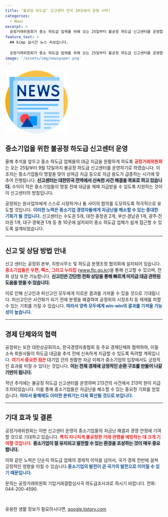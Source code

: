 ```yaml
---
title: ‘불공정 하도급’ 신고센터 전국 10곳에서 운영 시작!
categories:
  - News
excerpt: >
  공정거래위원회가 중소 하도급 업체를 위해 오는 25일부터 불공정 하도급 신고센터를 운영합니다. 추석 명절을 앞두고 자금 수요가 급증하는 가운데, 신속한 대금 지급을 유도해 자금난 해소에 기여할 계획입니다.
feature_text: >
  ## kimp 실시간 뉴스 속보입니다.

  공정거래위원회가 중소 하도급 업체를 위해 오는 25일부터 불공정 하도급 신고센터를 운영합니다. 추석 명절을 앞두고 자금 수요가 급증하는 가운데, 신속한 대금 지급을 유도해 자금난 해소에 기여할 계획입니다.
image: '/assets/img/newspaper.png'
---
```


<p><img src="/assets/img/newspaper.png" alt="kimplant 속보" /></p>

<h2 data-ke-size="size26">중소기업을 위한 불공정 하도급 신고센터 운영</h2>

<p data-ke-size="size16">올해 추석을 앞두고 중소 하도급 업체들의 대금 지급을 원활하게 하도록 <b><span style="color: #ee2323;">공정거래위원회</span></b>는 오는 25일부터 9월 12일까지 불공정 하도급 신고센터를 운영하기로 하였습니다. 이 조치는 중소기업들이 명절을 맞아 상여금 지급 등으로 자금 용도가 급증하는 시기에 맞추어 진행됩니다. <b><span style="background-color: #21538527;">신고센터는 대한민국 전역에서 신속한 사건 해결을 목표로 하고 있습니다.</span></b> 수익이 적은 중소기업들이 명절 전에 대금을 제때 지급받을 수 있도록 지원하는 것이 이 신고센터의 방침입니다.</p>

<p data-ke-size="size16">공정위는 원사업자에게 스스로 시정하거나 둘 사이의 합의를 도모하도록 적극적으로 유도할 것입니다. <b><span style="color: #1a5490;">이러한 노력은 중소기업 경영자들에게 자금난을 해소할 수 있는 중대한 기회가 될 것입니다.</span></b> 신고센터는 수도권 5개, 대전·충청권 2개, 부산·경남권 1개, 광주·전라권 1개, 대구·경북권 1개 등 총 10곳에 설치되어 중소 하도급 업체가 쉽게 접근할 수 있도록 설계되었습니다.</p>

<hr/>

<h2 data-ke-size="size26">신고 및 상담 방법 안내</h2>

<p data-ke-size="size16">신고 센터는 공정위 본부, 지방사무소 및 하도급 분쟁조정 협의회에 설치되어 있습니다. <b><span style="color: #ee2323;">중소기업들은 우편, 팩스, 그리고 누리집</span></b> (<a href="https://www.ftc.go.kr">www.ftc.go.kr</a>)을 통해 신고할 수 있으며, 전화 상담 또한 가능합니다. <b><span style="background-color: #21538527;">신고인은 간단한 전화 상담을 통해 빠르게 미지급 대금 관련된 도움을 받을 수 있습니다.</span></b></p>

<p data-ke-size="size16">이로 인해 신고인과 피신고인 모두에게 이로운 결과를 가져올 수 있을 것으로 기대됩니다. 피신고인은 사건화가 되기 전에 분쟁을 해결하여 공정위의 시정조치 등 제재를 피할 수 있는 기회를 가질 수 있습니다. <b><span style="color: #1a5490;">따라서 양측 모두에게 win-win의 결과를 가져올 가능성이 높습니다.</span></b></p>

<hr/>

<h2 data-ke-size="size26">경제 단체와의 협력</h2>

<p data-ke-size="size16">공정위는 또한 대한상공회의소, 한국경영자총협회 등 주요 경제단체와 협력하여, 이들 소속 회원사들이 하도급 대금을 추석 전에 신속하게 지급할 수 있도록 독려할 계획입니다. <b><span style="color: #ee2323;">여기서 중요한 점은 </span></b> 대기업 간의 원활한 자금 이체가 중소기업의 입장에서도 긍정적인 효과를 미칠 수 있다는 것입니다. <b><span style="background-color: #21538527;">이는 전체 경제에 긍정적인 순환 구조를 만들어 나갈 기반이 됩니다.</span></b></p>

<p data-ke-size="size16">작년 추석에는 불공정 하도급 신고센터를 운영하며 213건의 사건에서 213억 원이 지급 조치되었습니다. 이를 통해 중소기업들은 자금난을 해소할 수 있는 중요한 기회를 얻었습니다. <b><span style="color: #1a5490;">따라서 올해에도 이러한 분위기는 더욱 확산될 것으로 보입니다.</span></b></p>

<hr/>

<h2 data-ke-size="size26">기대 효과 및 결론</h2>

<p data-ke-size="size16">공정거래위원회는 이번 신고센터 운영이 중소기업들의 자금난 해결과 경영 안정에 기여할 것으로 기대하고 있습니다. <b><span style="color: #ee2323;">특히 지나치게 불공정한 거래 관행을 예방하는 데 크게 기여할 것입니다.</span></b> <b><span style="background-color: #21538527;">중소기업이 잘 유지되고 발전할 수 있는 환경을 조성하는 것이 매우 중요합니다.</span></b></p>

<p data-ke-size="size16">이와 같은 노력은 단순히 하도급 업체의 경제적 이익을 넘어서, 국가 경제 전반에 걸쳐 긍정적인 영향을 미칠 수 있습니다.<b><span style="color: #1a5490;">중소기업의 발전이 곧 국가의 발전으로 이어질 수 있기 때문입니다.</span></b></p>

<p data-ke-size="size16">문의는 공정거래위원회 기업거래결합심사국 하도급조사과로 하시기 바랍니다. 전화: 044-200-4590.</p>

<p data-ke-size="size16">&nbsp;</p>
유용한 생활 정보가 필요하시다면, <a href="https://qoogle.tistory.com" rel="dofollow">qoogle.tistory.com</a>


